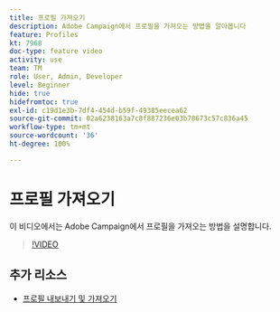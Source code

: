 ```yaml
---
title: 프로필 가져오기
description: Adobe Campaign에서 프로필을 가져오는 방법을 알아봅니다
feature: Profiles
kt: 7968
doc-type: feature video
activity: use
team: TM
role: User, Admin, Developer
level: Beginner
hide: true
hidefromtoc: true
exl-id: c19d1e3b-7df4-454d-b59f-49385eecea62
source-git-commit: 02a6238163a7c8f887236e03b78673c57c836a45
workflow-type: tm+mt
source-wordcount: '36'
ht-degree: 100%

---
```


# 프로필 가져오기

이 비디오에서는 Adobe Campaign에서 프로필을 가져오는 방법을 설명합니다.

>[!VIDEO](https://video.tv.adobe.com/v/25608?quality=12)

## 추가 리소스

- [프로필 내보내기 및 가져오기](https://experienceleague.adobe.com/docs/campaign-classic/using/getting-started/profile-management/exporting-and-importing-profiles.html?lang=ko)
